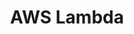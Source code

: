 ---
description: run serverless tasks from a notebook
shortname: aws_lambda
timestamp: Fri, 04 Feb 2022 17:09:45 GMT
title: AWS Lambda
tool/software: AWS Lambda
uuid: 4965a1b8-11be-43e1-886d-d1eb831db276
website_link: '?'
---